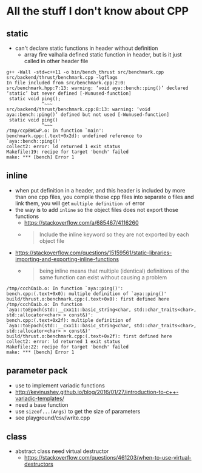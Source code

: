 # All the stuff I don't know about CPP


## static

- can't declare static functions in header without definition
  - array fire valhalla defined static function in header, but is it just called in other header file

````
g++ -Wall -std=c++11 -o bin/bench_thrust src/benchmark.cpp src/backend/thrust/benchmark.cpp -lgflags
In file included from src/benchmark.cpp:2:0:
src/benchmark.hpp:7:13: warning: ‘void aya::bench::ping()’ declared ‘static’ but never defined [-Wunused-function]
 static void ping();
             ^~~~
src/backend/thrust/benchmark.cpp:8:13: warning: ‘void aya::bench::ping()’ defined but not used [-Wunused-function]
 static void ping()
             ^~~~
/tmp/ccpBWCwP.o: In function `main':
benchmark.cpp:(.text+0x2d): undefined reference to `aya::bench::ping()'
collect2: error: ld returned 1 exit status
Makefile:19: recipe for target 'bench' failed
make: *** [bench] Error 1
````

## inline

- when put definition in a header, and this header is included by more than one cpp files, you compile those cpp files into separate o files and link them,
you will get `multiple definition of` error
- the way is to add `inline` so the object files does not export those functions
  - https://stackoverflow.com/a/685467/4116260
  - > Include the inline keyword so they are not exported by each object file
- https://stackoverflow.com/questions/15159561/static-libraries-importing-and-exporting-inline-functions
  - > being inline means that multiple (identical) definitions of the same function can exist without causing a problem

````
/tmp/ccchOaib.o: In function `aya::ping()':
bench.cpp:(.text+0x0): multiple definition of `aya::ping()'
build/thrust.o:benchmark.cpp:(.text+0x0): first defined here
/tmp/ccchOaib.o: In function `aya::toEpoch(std::__cxx11::basic_string<char, std::char_traits<char>, std::allocator<char> > const&)':
bench.cpp:(.text+0x2f): multiple definition of `aya::toEpoch(std::__cxx11::basic_string<char, std::char_traits<char>, std::allocator<char> > const&)'
build/thrust.o:benchmark.cpp:(.text+0x2f): first defined here
collect2: error: ld returned 1 exit status
Makefile:22: recipe for target 'bench' failed
make: *** [bench] Error 1
````

## parameter pack

- use to implement variadic functions
- http://kevinushey.github.io/blog/2016/01/27/introduction-to-c++-variadic-templates/
- need a base function
- use `sizeof...(Args)` to get the size of parameters
- see playground/csv/write.cpp

## class

- abstract class need virtual destructor
  - https://stackoverflow.com/questions/461203/when-to-use-virtual-destructors
